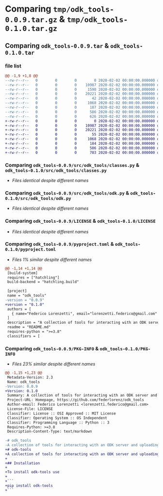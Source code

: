 # Comparing `tmp/odk_tools-0.0.9.tar.gz` & `tmp/odk_tools-0.1.0.tar.gz`

## Comparing `odk_tools-0.0.9.tar` & `odk_tools-0.1.0.tar`

### file list

```diff
@@ -1,9 +1,8 @@
--rw-r--r--   0        0        0        0 2020-02-02 00:00:00.000000 odk_tools-0.0.9/src/odk_tools/__init__.py
--rw-r--r--   0        0        0    10987 2020-02-02 00:00:00.000000 odk_tools-0.0.9/src/odk_tools/classes.py
--rw-r--r--   0        0        0     1590 2020-02-02 00:00:00.000000 odk_tools-0.0.9/src/odk_tools/functions.py
--rw-r--r--   0        0        0    20221 2020-02-02 00:00:00.000000 odk_tools-0.0.9/src/odk_tools/odk.py
--rw-r--r--   0        0        0       42 2020-02-02 00:00:00.000000 odk_tools-0.0.9/.gitignore
--rw-r--r--   0        0        0     1068 2020-02-02 00:00:00.000000 odk_tools-0.0.9/LICENSE
--rw-r--r--   0        0        0      107 2020-02-02 00:00:00.000000 odk_tools-0.0.9/README.md
--rw-r--r--   0        0        0      586 2020-02-02 00:00:00.000000 odk_tools-0.0.9/pyproject.toml
--rw-r--r--   0        0        0      626 2020-02-02 00:00:00.000000 odk_tools-0.0.9/PKG-INFO
+-rw-r--r--   0        0        0        0 2020-02-02 00:00:00.000000 odk_tools-0.1.0/src/odk_tools/__init__.py
+-rw-r--r--   0        0        0    10987 2020-02-02 00:00:00.000000 odk_tools-0.1.0/src/odk_tools/classes.py
+-rw-r--r--   0        0        0    20221 2020-02-02 00:00:00.000000 odk_tools-0.1.0/src/odk_tools/odk.py
+-rw-r--r--   0        0        0       55 2020-02-02 00:00:00.000000 odk_tools-0.1.0/.gitignore
+-rw-r--r--   0        0        0     1068 2020-02-02 00:00:00.000000 odk_tools-0.1.0/LICENSE
+-rw-r--r--   0        0        0      184 2020-02-02 00:00:00.000000 odk_tools-0.1.0/README.md
+-rw-r--r--   0        0        0      586 2020-02-02 00:00:00.000000 odk_tools-0.1.0/pyproject.toml
+-rw-r--r--   0        0        0      703 2020-02-02 00:00:00.000000 odk_tools-0.1.0/PKG-INFO
```

### Comparing `odk_tools-0.0.9/src/odk_tools/classes.py` & `odk_tools-0.1.0/src/odk_tools/classes.py`

 * *Files identical despite different names*

### Comparing `odk_tools-0.0.9/src/odk_tools/odk.py` & `odk_tools-0.1.0/src/odk_tools/odk.py`

 * *Files identical despite different names*

### Comparing `odk_tools-0.0.9/LICENSE` & `odk_tools-0.1.0/LICENSE`

 * *Files identical despite different names*

### Comparing `odk_tools-0.0.9/pyproject.toml` & `odk_tools-0.1.0/pyproject.toml`

 * *Files 1% similar despite different names*

```diff
@@ -1,14 +1,14 @@
 [build-system]
 requires = ["hatchling"]
 build-backend = "hatchling.build"
 
 [project]
 name = "odk_tools"
-version = "0.0.9"
+version = "0.1.0"
 authors = [
   { name="Federico Lorenzetti", email="lorenzetti.federico@gmail.com" },
 ]
 description = "A collection of tools for interacting with an ODK server and uploading/downloading submissions"
 readme = "README.md"
 requires-python = ">=3.8"
 classifiers = [
```

### Comparing `odk_tools-0.0.9/PKG-INFO` & `odk_tools-0.1.0/PKG-INFO`

 * *Files 23% similar despite different names*

```diff
@@ -1,15 +1,23 @@
 Metadata-Version: 2.3
 Name: odk_tools
-Version: 0.0.9
+Version: 0.1.0
 Summary: A collection of tools for interacting with an ODK server and uploading/downloading submissions
 Project-URL: Homepage, https://github.com/federlorenz/odk_tools
 Author-email: Federico Lorenzetti <lorenzetti.federico@gmail.com>
 License-File: LICENSE
 Classifier: License :: OSI Approved :: MIT License
 Classifier: Operating System :: OS Independent
 Classifier: Programming Language :: Python :: 3
 Requires-Python: >=3.8
 Description-Content-Type: text/markdown
 
-# odk_tools
-A collection of tools for interacting with an ODK server and uploading/downloading submissions
+# odk-tools
+A collection of tools for interacting with an ODK server and uploading/downloading submissions.
+
+## Installation 
+
+To install odk-tools use 
+
+```
+pip install odk-tools
+```
```

